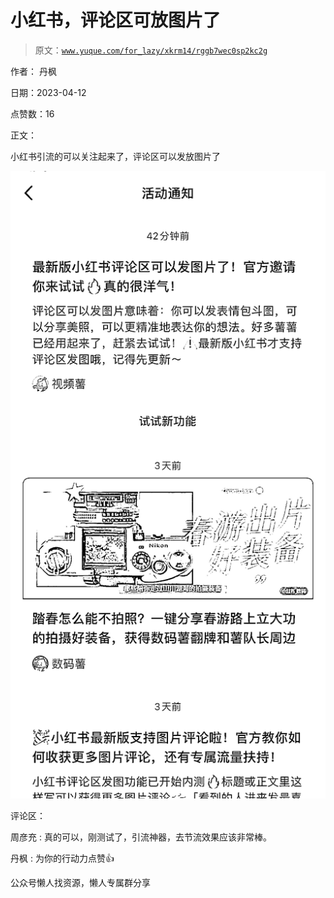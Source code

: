 # 小红书，评论区可放图片了

> 原文：[`www.yuque.com/for_lazy/xkrm14/rggb7wec0sp2kc2g`](https://www.yuque.com/for_lazy/xkrm14/rggb7wec0sp2kc2g)



作者： 丹枫



日期：2023-04-12



点赞数：16



正文：



小红书引流的可以关注起来了，评论区可以发放图片了



![](img/7618577bd1edb33d8d7b516cd0546857.png)



评论区：



周彦充 : 真的可以，刚测试了，引流神器，去节流效果应该非常棒。



丹枫 : 为你的行动力点赞👍



公众号懒人找资源，懒人专属群分享

